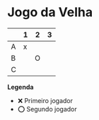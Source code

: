 # Jogo da Velha

|   | 1 | 2 | 3 |
|---|---|---|---|
| A | x |   |   |
| B |   | O |   |
| C |   |   |   |

**Legenda**

- ❌ Primeiro jogador 
- ⭕ Segundo jogador